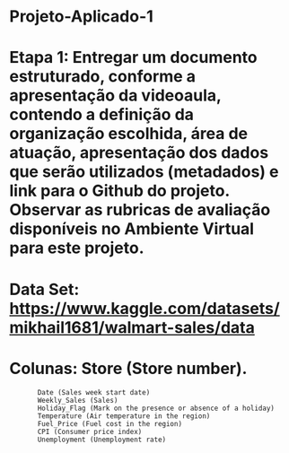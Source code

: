 # Projeto-Aplicado-1

# Etapa 1: Entregar um documento estruturado, conforme a apresentação da videoaula, contendo a definição da organização escolhida, área de atuação, apresentação dos dados que serão utilizados (metadados) e link para o Github do projeto. Observar as rubricas de avaliação disponíveis no Ambiente Virtual para este projeto.

# Data Set: https://www.kaggle.com/datasets/mikhail1681/walmart-sales/data 
# Colunas: Store (Store number).
           Date (Sales week start date)
           Weekly_Sales (Sales)
           Holiday_Flag (Mark on the presence or absence of a holiday)
           Temperature (Air temperature in the region)
           Fuel_Price (Fuel cost in the region)
           CPI (Consumer price index)
           Unemployment (Unemployment rate)
